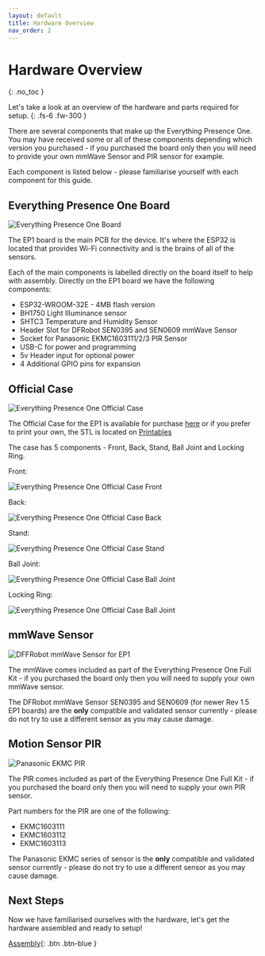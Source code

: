```yaml
---
layout: default
title: Hardware Overview
nav_order: 2
---
```


# Hardware Overview

{: .no_toc }

Let's take a look at an overview of the hardware and parts required for setup.
{: .fs-6 .fw-300 }

There are several components that make up the Everything Presence One. You may have received some or all of these components depending which version you purchased - if you purchased the board only then you will need to provide your own mmWave Sensor and PIR sensor for example.

Each component is listed below - please familiarise yourself with each component for this guide.

## Everything Presence One Board

![Everything Presence One Board](images/hardware-overview-ep1-board-2.jpg)

The EP1 board is the main PCB for the device. It's where the ESP32 is located that provides Wi-Fi connectivity and is the brains of all of the sensors.

Each of the main components is labelled directly on the board itself to help with assembly. Directly on the EP1 board we have the following components:
* ESP32-WROOM-32E - 4MB flash version
* BH1750 Light Illuminance sensor
* SHTC3 Temperature and Humidity Sensor
* Header Slot for DFRobot SEN0395 and SEN0609 mmWave Sensor
* Socket for Panasonic EKMC1603111/2/3 PIR Sensor
* USB-C for power and programming
* 5v Header input for optional power
* 4 Additional GPIO pins for expansion

## Official Case

![Everything Presence One Official Case](images/hardware-overview-official-case.jpg)

The Official Case for the EP1 is available for purchase [here](https://shop.everythingsmart.io/products/everything-presence-one-official-case) or if you prefer to print your own, the STL is located on [Printables](https://www.printables.com/model/302846-Everything%20Presence%20One%20-%20Official%20Case)

The case has 5 components - Front, Back, Stand, Ball Joint and Locking Ring.

Front:

![Everything Presence One Official Case Front](images/hardware-overview-case-front.jpg)

Back:

![Everything Presence One Official Case Back](images/hardware-overview-case-back.jpg)

Stand:

![Everything Presence One Official Case Stand](images/hardware-overview-case-stand.jpg)

Ball Joint:

![Everything Presence One Official Case Ball Joint](images/hardware-overview-case-ball-joint.jpg)

Locking Ring:

![Everything Presence One Official Case Ball Joint](images/hardware-overview-case-locking-ring.jpg)

## mmWave Sensor

![DFFRobot mmWave Sensor for EP1](images/hardware-overview-mmwave-sensor.jpg)

The mmWave comes included as part of the Everything Presence One Full Kit - if you purchased the board only then you will need to supply your own mmWave sensor.

The DFRobot mmWave Sensor SEN0395 and SEN0609 (for newer Rev 1.5 EP1 boards) are the **only** compatible and validated sensor currently - please do not try to use a different sensor as you may cause damage.

## Motion Sensor PIR

![Panasonic EKMC PIR](images/hardware-overview-pir-sensor.jpg)

The PIR comes included as part of the Everything Presence One Full Kit - if you purchased the board only then you will need to supply your own PIR sensor.

Part numbers for the PIR are one of the following:

* EKMC1603111
* EKMC1603112
* EKMC1603113

The Panasonic EKMC series of sensor is the **only** compatible and validated sensor currently - please do not try to use a different sensor as you may cause damage.

## Next Steps

Now we have familiarised ourselves with the hardware, let's get the hardware assembled and ready to setup!

[Assembly](http://ccano2011.github.io/everything-presence-one/assembly.html){: .btn .btn-blue }

<script>
const toggleDarkMode = document.querySelector('.js-toggle-dark-mode');

jtd.addEvent(toggleDarkMode, 'click', function(){
  if (jtd.getTheme() === 'dark') {
    jtd.setTheme('light');
    toggleDarkMode.textContent = 'Preview dark color scheme';
  } else {
    jtd.setTheme('dark');
    toggleDarkMode.textContent = 'Return to the light side';
  }
});
</script>
